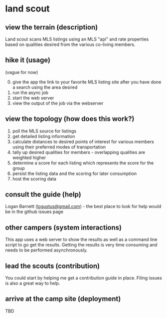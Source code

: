# land scout

## view the terrain (description)

Land scout scans MLS listings using an MLS "api" and rate properties based on
qualities desired from the various co-living members.

## hike it (usage)

(vague for now)

0. give the app the link to your favorite MLS listing site after you have done a
   search using the area desired
1. run the async job
2. start the web server
3. view the output of the job via the webserver

## view the topology (how does this work?)

1. poll the MLS source for listings
2. get detailed listing information
3. calculate distances to desired points of interest for various members using
   their preferred modes of transportation
4. tally up desired qualities for members - overlapping qualities are weighted
   higher
5. determine a score for each listing which represents the score for the group
6. persist the listing data and the scoring for later consumption
7. host the scoring data

## consult the guide (help)

Logan Barnett (logustus@gmail.com) - the best place to look for help would be in
the github issues page

## other campers (system interactions)

This app uses a web server to show the results as well as a command line script
to go get the results. Getting the results is very time consuming and needs to
be performed asynchronously.

## lead the scouts (contribution)

You could start by helping me get a contribution guide in place. Filing issues
is also a great way to help.

## arrive at the camp site (deployment)

TBD
